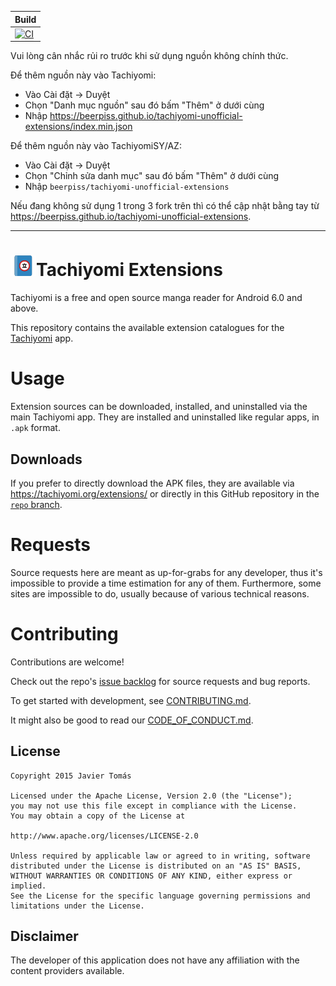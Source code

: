 | Build |
|-------|
| [![CI](https://github.com/beerpiss/tachiyomi-unofficial-extensions/workflows/CI/badge.svg?event=push)](https://github.com/beerpiss/tachiyomi-unofficial-extensions/actions/workflows/build_push.yml) |

Vui lòng cân nhắc rủi ro trước khi sử dụng nguồn không chính thức.

Để thêm nguồn này vào Tachiyomi:
- Vào Cài đặt -> Duyệt
- Chọn "Danh mục nguồn" sau đó bấm "Thêm" ở dưới cùng
- Nhập https://beerpiss.github.io/tachiyomi-unofficial-extensions/index.min.json

Để thêm nguồn này vào TachiyomiSY/AZ:
- Vào Cài đặt -> Duyệt
- Chọn "Chỉnh sửa danh mục" sau đó bấm "Thêm" ở dưới cùng
- Nhập `beerpiss/tachiyomi-unofficial-extensions`

Nếu đang không sử dụng 1 trong 3 fork trên thì có thể cập nhật bằng tay từ https://beerpiss.github.io/tachiyomi-unofficial-extensions.

<hr>

# ![app icon](./.github/readme-images/app-icon.png)Tachiyomi Extensions
Tachiyomi is a free and open source manga reader for Android 6.0 and above.

This repository contains the available extension catalogues for the [Tachiyomi](https://github.com/tachiyomiorg/tachiyomi) app.

# Usage

Extension sources can be downloaded, installed, and uninstalled via the main Tachiyomi app. They are installed and uninstalled like regular apps, in `.apk` format.

## Downloads

If you prefer to directly download the APK files, they are available via https://tachiyomi.org/extensions/ or directly in this GitHub repository in the [`repo` branch](https://github.com/tachiyomiorg/tachiyomi-extensions/tree/repo/apk).

# Requests

Source requests here are meant as up-for-grabs for any developer, thus it's impossible to provide a time estimation for any of them. Furthermore, some sites are impossible to do, usually because of various technical reasons.

# Contributing

Contributions are welcome!

Check out the repo's [issue backlog](https://github.com/tachiyomiorg/tachiyomi-extensions/issues) for source requests and bug reports.

To get started with development, see [CONTRIBUTING.md](./CONTRIBUTING.md).

It might also be good to read our [CODE_OF_CONDUCT.md](./CODE_OF_CONDUCT.md).

## License

    Copyright 2015 Javier Tomás

    Licensed under the Apache License, Version 2.0 (the "License");
    you may not use this file except in compliance with the License.
    You may obtain a copy of the License at

    http://www.apache.org/licenses/LICENSE-2.0

    Unless required by applicable law or agreed to in writing, software
    distributed under the License is distributed on an "AS IS" BASIS,
    WITHOUT WARRANTIES OR CONDITIONS OF ANY KIND, either express or implied.
    See the License for the specific language governing permissions and
    limitations under the License.

## Disclaimer

The developer of this application does not have any affiliation with the content providers available.
